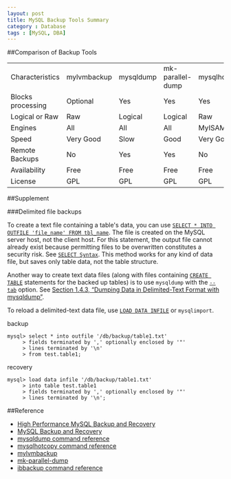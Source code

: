 ```yaml
---
layout: post
title: MySQL Backup Tools Summary
category : Database
tags : [MySQL, DBA]
---
```


##Comparison of Backup Tools

<table class="table table-striped">
	<tr>
		<td>Characteristics</td><td>mylvmbackup</td><td>mysqldump</td><td>mk-parallel-dump</td><td>mysqlhotcopy</td><td>ibbackup</td>
	</tr>
	<tr>
		<td>Blocks processing</td><td>Optional</td><td>Yes</td><td>Yes</td><td>Yes</td><td>No</td>
	</tr>
	<tr>
		<td>Logical or Raw</td><td>Raw</td><td>Logical</td><td>Logical</td><td>Raw</td><td>Raw</td>
	</tr>
	<tr>
		<td>Engines</td><td>All</td><td>All</td><td>All</td><td>MyISAM/Archive</td><td>InnoDB</td>
	</tr>
	<tr>
		<td>Speed</td><td>Very Good</td><td>Slow</td><td>Good</td><td>Very Good</td><td>Very Good</td>
	</tr>
	<tr>
		<td>Remote Backups</td><td>No</td><td>Yes</td><td>Yes</td><td>No</td><td>No</td>
	</tr>
	<tr>
		<td>Availability</td><td>Free</td><td>Free</td><td>Free</td><td>Free</td><td>Commercial</td>
	</tr>
	<tr>
		<td>License</td><td>GPL</td><td>GPL</td><td>GPL</td><td>GPL</td><td>Proprietary</td>
	</tr>
</table>

##Supplement

###Delimited file backups

To create a text file containing a table's data, you can use [`SELECT * INTO OUTFILE 'file_name' FROM tbl_name`](http://dev.mysql.com/doc/refman/5.1/en/select-into.html). The file is created on the MySQL server host, not the client host. For this statement, the output file cannot already exist because permitting files to be overwritten constitutes a security risk. See [`SELECT Syntax`](http://dev.mysql.com/doc/refman/5.1/en/select.html). This method works for any kind of data file, but saves only table data, not the table structure.

Another way to create text data files (along with files containing [`CREATE TABLE`](http://dev.mysql.com/doc/refman/5.1/en/create-table.html) statements for the backed up tables) is to use `mysqldump` with the [`--tab`](http://dev.mysql.com/doc/refman/5.1/en/mysqldump.html#option_mysqldump_tab) option. See [Section 1.4.3, “Dumping Data in Delimited-Text Format with mysqldump”](https://dev.mysql.com/doc/mysql-backup-excerpt/5.1/en/mysqldump-delimited-text.html).

To reload a delimited-text data file, use [`LOAD DATA INFILE`](http://dev.mysql.com/doc/refman/5.1/en/load-data.html) or `mysqlimport`.

backup

	mysql> select * into outfile '/db/backup/table1.txt'
		 > fields terminated by ',' optionally enclosed by '"'
		 > lines terminated by '\n'
		 > from test.table1;

recovery

	mysql> load data infile '/db/backup/table1.txt'
		 > into table test.table1
		 > fields terminated by ',' optionally enclosed by '"'
		 > lines terminated by '\n';

##Reference

* [High Performance MySQL Backup and Recovery](http://book.douban.com/subject/1495763/)
* [MySQL Backup and Recovery](https://dev.mysql.com/doc/mysql-backup-excerpt/5.1/en/index.html)
* [mysqldump command reference](https://dev.mysql.com/doc/refman/5.1/en/mysqldump.html)
* [mysqlhotcopy command reference](https://dev.mysql.com/doc/refman/5.0/en/mysqlhotcopy.html)
* [mylvmbackup](http://www.lenzg.net/mylvmbackup/)
* [mk-parallel-dump](http://www.maatkit.org/doc/mk-parallel-dump.html)
* [ibbackup command reference](https://dev.mysql.com/doc/mysql-enterprise-backup/3.5/en/options.html)
